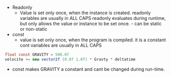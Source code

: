 - Readonly
  - Value is set only once, when the instance is created.
		readonly variables are usually in ALL CAPS
		readonly evaluates during runtime, but only allows the value or instance to be set once.
		- can be static or non-static
- const 
  - value is set only once, when the program is compiled. it is a constant
		cont variables are usually in ALL CAPS 



```c#
float const GRAVITY = 500.0f
velocite += new vector2f (0.0f 1.0f) * Gravty * deltatime
```
- const makes GRAVITY a constant and cant be changed during run-time.
